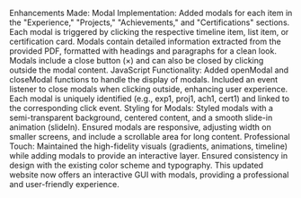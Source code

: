 Enhancements Made:
Modal Implementation:
Added modals for each item in the "Experience," "Projects," "Achievements," and "Certifications" sections. Each modal is triggered by clicking the respective timeline item, list item, or certification card.
Modals contain detailed information extracted from the provided PDF, formatted with headings and paragraphs for a clean look.
Modals include a close button (&times;) and can also be closed by clicking outside the modal content.
JavaScript Functionality:
Added openModal and closeModal functions to handle the display of modals.
Included an event listener to close modals when clicking outside, enhancing user experience.
Each modal is uniquely identified (e.g., exp1, proj1, ach1, cert1) and linked to the corresponding click event.
Styling for Modals:
Styled modals with a semi-transparent background, centered content, and a smooth slide-in animation (slideIn).
Ensured modals are responsive, adjusting width on smaller screens, and include a scrollable area for long content.
Professional Touch:
Maintained the high-fidelity visuals (gradients, animations, timeline) while adding modals to provide an interactive layer.
Ensured consistency in design with the existing color scheme and typography.
This updated website now offers an interactive GUI with modals, providing a professional and user-friendly experience.
